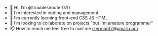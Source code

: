 - 👋 Hi, I’m @troubleshooter070
- 👀 I’m interested in coding and management
- 🌱 I’m currently learning front-end CSS JS HTML
- 💞️ I’m looking to collaborate on projects "but I'm amature programmer"
- 📫 How to reach me feel free to mail me izerman17@gmail.com

<!---
troubleshooter070/troubleshooter070 is a ✨ special ✨ repository because its `README.md` (this file) appears on your GitHub profile.
You can click the Preview link to take a look at your changes.
--->
